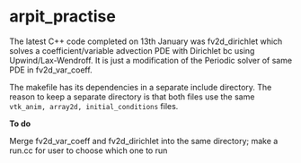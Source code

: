 # arpit_practise

The latest C++ code completed on 13th January was fv2d_dirichlet which solves a coefficient/variable advection PDE with Dirichlet bc using Upwind/Lax-Wendroff. It is just a modification of the Periodic solver of same PDE in fv2d_var_coeff.

The makefile has its dependencies in a separate include directory. The reason to keep a separate directory is that both files use the same `vtk_anim, array2d, initial_conditions` files.

**To do**

Merge fv2d_var_coeff and fv2d_dirichlet into the same directory; make a run.cc for user to choose which one to run
